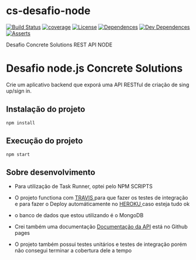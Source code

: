 

# cs-desafio-node

[![Build Status](https://api.travis-ci.org/Kirmayrtomaz/cs-desafio-node.svg?branch=master)](https://travis-ci.org/Kirmayrtomaz/cs-desafio-node) [![coverage](https://codecov.io/gh/Kirmayrtomaz/cs-desafio-node/branch/master/graph/badge.svg)](https://codecov.io/gh/Kirmayrtomaz/cs-desafio-node) [![License](https://img.shields.io/badge/licence-MIT-blue.svg)](LICENSE) [![Dependences](https://david-dm.org/kirmayrtomaz/cs-desafio-node.svg)](https://david-dm.org/kirmayrtomaz/cs-desafio-node) [![Dev Dependences](https://david-dm.org/kirmayrtomaz/cs-desafio-node/dev-status.svg)](https://david-dm.org/kirmayrtomaz/cs-desafio-node/dev-status)
[![Asserts](https://assertible.com/apis/7f23dc6b-b82a-44da-adbf-b0f0e0239410/status?api_token=5xv5naRH2jHz6pf8&cache=1478960362905)](https://assertible.com/dashboard#/services/7f23dc6b-b82a-44da-adbf-b0f0e0239410)

Desafio Concrete Solutions  REST API NODE

# Desafio node.js Concrete Solutions

Crie um aplicativo backend que exporá uma API RESTful de criação de sing up/sign in.


## Instalação do projeto 

```
npm install

```


## Execução do projeto 

```
npm start

```

## Sobre desenvolvimento


* Para utilização de Task Runner, optei pelo NPM SCRIPTS


* O projeto functiona com  [TRAVIS ](https://travis-ci.org/Kirmayrtomaz/cs-desafio-node) para que fazer os testes de integração e para fazer o Deploy automáticamente no [HEROKU ](https://cs-desafio-node-kirma.herokuapp.com/) caso esteja tudo ok

* o banco de dados que estou utilizando é o MongoDB

* Crei também uma documentação  [Documentação da API](http://kirmayrtomaz.github.io/cs-desafio-node/) está no Github pages

* O projeto também possui testes unitários e testes de integração porém não consegui terminar a cobertura dele a tempo






